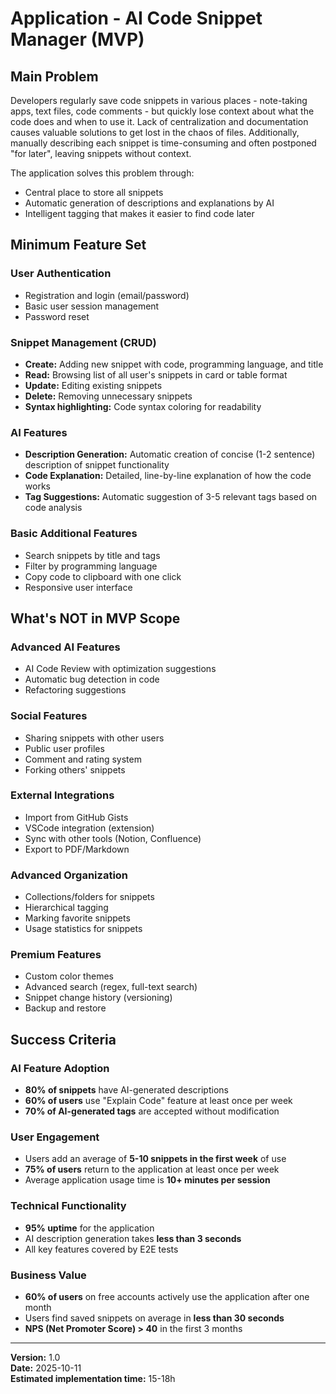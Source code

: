 # Application - AI Code Snippet Manager (MVP)

## Main Problem
Developers regularly save code snippets in various places - note-taking apps, text files, code comments - but quickly lose context about what the code does and when to use it. Lack of centralization and documentation causes valuable solutions to get lost in the chaos of files. Additionally, manually describing each snippet is time-consuming and often postponed "for later", leaving snippets without context.

The application solves this problem through:
- Central place to store all snippets
- Automatic generation of descriptions and explanations by AI
- Intelligent tagging that makes it easier to find code later

## Minimum Feature Set

### User Authentication
- Registration and login (email/password)
- Basic user session management
- Password reset

### Snippet Management (CRUD)
- **Create:** Adding new snippet with code, programming language, and title
- **Read:** Browsing list of all user's snippets in card or table format
- **Update:** Editing existing snippets
- **Delete:** Removing unnecessary snippets
- **Syntax highlighting:** Code syntax coloring for readability

### AI Features
- **Description Generation:** Automatic creation of concise (1-2 sentence) description of snippet functionality
- **Code Explanation:** Detailed, line-by-line explanation of how the code works
- **Tag Suggestions:** Automatic suggestion of 3-5 relevant tags based on code analysis

### Basic Additional Features
- Search snippets by title and tags
- Filter by programming language
- Copy code to clipboard with one click
- Responsive user interface

## What's NOT in MVP Scope

### Advanced AI Features
- AI Code Review with optimization suggestions
- Automatic bug detection in code
- Refactoring suggestions

### Social Features
- Sharing snippets with other users
- Public user profiles
- Comment and rating system
- Forking others' snippets

### External Integrations
- Import from GitHub Gists
- VSCode integration (extension)
- Sync with other tools (Notion, Confluence)
- Export to PDF/Markdown

### Advanced Organization
- Collections/folders for snippets
- Hierarchical tagging
- Marking favorite snippets
- Usage statistics for snippets

### Premium Features
- Custom color themes
- Advanced search (regex, full-text search)
- Snippet change history (versioning)
- Backup and restore

## Success Criteria

### AI Feature Adoption
- **80% of snippets** have AI-generated descriptions
- **60% of users** use "Explain Code" feature at least once per week
- **70% of AI-generated tags** are accepted without modification

### User Engagement
- Users add an average of **5-10 snippets in the first week** of use
- **75% of users** return to the application at least once per week
- Average application usage time is **10+ minutes per session**

### Technical Functionality
- **95% uptime** for the application
- AI description generation takes **less than 3 seconds**
- All key features covered by E2E tests

### Business Value
- **60% of users** on free accounts actively use the application after one month
- Users find saved snippets on average in **less than 30 seconds**
- **NPS (Net Promoter Score) > 40** in the first 3 months

---

**Version:** 1.0  
**Date:** 2025-10-11  
**Estimated implementation time:** 15-18h